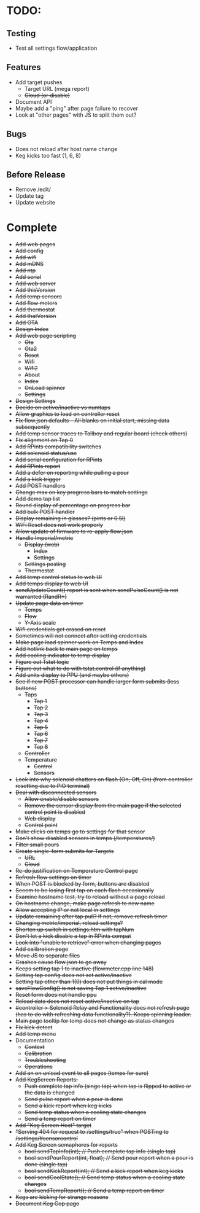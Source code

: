 # TODO:

## Testing

- Test all settings flow/application

## Features

- Add target pushes
    - Target URL (mega report)
    - ~~Cloud (or disable)~~
- Document API
- Maybe add a "ping" after page failure to recover
- Look at "other pages" with JS to split them out?

## Bugs

- Does not reload after host name change
- Keg kicks too fast (1, 6, 8)

## Before Release

- Remove /edit/
- Update tag
- Update website

# Complete

- ~~Add web pages~~
- ~~Add config~~
- ~~Add wifi~~
- ~~Add mDNS~~
- ~~Add ntp~~
- ~~Add serial~~
- ~~Add web server~~
- ~~Add thisVersion~~
- ~~Add temp sensors~~
- ~~Add flow meters~~
- ~~Add thermostat~~
- ~~Add thatVersion~~
- ~~Add OTA~~
- ~~Design Index~~
- ~~Add web page scripting~~
    - ~~Ota~~
    - ~~Ota2~~
    - ~~Reset~~
    - ~~Wifi~~
    - ~~Wifi2~~
    - ~~About~~
    - ~~Index~~
    - ~~OnLoad spinner~~
    - ~~Settings~~
- ~~Design Settings~~
- ~~Decide on active/inactive vs numtaps~~
- ~~Allow graphics to load on controller reset~~
- ~~Fix flow.json defaults - All blanks on initial start, missing data subsequently~~
- ~~Add temp sensor traces to Tallboy and regular board (check others)~~
- ~~Fix alignment on Tap 0~~
- ~~Add RPints compatibility switches~~
- ~~Add solenoid status/use~~
- ~~Add serial configuration for RPints~~
- ~~Add RPints report~~
- ~~Add a defer on reporting while pulling a pour~~
- ~~Add a kick trigger~~
- ~~Add POST handlers~~
- ~~Change max on key progress bars to match settings~~
- ~~Add demo tap list~~
- ~~Round display of percentage on progress bar~~
- ~~Add bulk POST handler~~
- ~~Display remaining in glasses? (pints or 0.5l)~~
- ~~WiFi Reset does not work properly~~
- ~~Allow update of firmware to re-apply flow.json~~
- ~~Handle Imperial/metric~~
    - ~~Display (web)~~
        - ~~Index~~
        - ~~Settings~~
    - ~~Settings posting~~
    - ~~Thermostat~~
- ~~Add temp control status to web UI~~
- ~~Add temps display to web UI~~
- ~~sendUpdateCount() report is sent when sendPulseCount() is not warranted (RandR+)~~
- ~~Update page data on timer~~
    - ~~Temps~~
    - ~~Flow~~
    - ~~Y-Axis scale~~
- ~~Wifi credentials get erased on reset~~
- ~~Sometimes will not connect after setting credentials~~
- ~~Make page load spinner work on Temps and Index~~
- ~~Add hotlink back to main page on temps~~
- ~~Add cooling indicator to temp display~~
- ~~Figure out Tstat logic~~
- ~~Figure out what to do with tstat.control (if anything)~~
- ~~Add units display to PPU (and maybe others)~~
- ~~See if new POST processor can handle larger form submits (less buttons)~~
    - ~~Taps~~
        - ~~Tap 1~~
        - ~~Tap 2~~
        - ~~Tap 3~~
        - ~~Tap 4~~
        - ~~Tap 5~~
        - ~~Tap 6~~
        - ~~Tap 7~~
        - ~~Tap 8~~
    - ~~Controller~~
    - ~~Temperature~~
        - ~~Control~~
        - ~~Sensors~~
- ~~Look into why solenoid chatters on flash (On, Off, On) (from controller resetting due to PIO terminal)~~
- ~~Deal with disconnected sensors~~
  - ~~Allow enable/disable sensors~~
  - ~~Remove the sensor display from the main page if the selected control point is disabled~~
  - ~~Web display~~
  - ~~Control point~~
- ~~Make clicks on temps go to settings for that sensor~~
- ~~Don't show disabled sensors in temps (/temperatures/)~~
- ~~Filter small pours~~
- ~~Create single-form submits for Targets~~
  - ~~URL~~
  - ~~Cloud~~
- ~~Re-do justification on Temperature Control page~~
- ~~Refresh flow settings on timer~~
- ~~When POST is blocked by form, buttons are disabled~~
- ~~Seeem to be losing first tap on each flash occasionally~~
- ~~Examine hostname test, try to reload without a page reload~~
- ~~On hostname change, make page refresh to new name~~
- ~~Allow accepting IP or not local in settings~~
- ~~Update remaining after tap pull?  If not, remove refresh timer~~
- ~~Changing metric/imperial, reload settings?~~
- ~~Shorten up switch in settings.htm with tapNum~~
- ~~Don't let a kick disable a tap in RPints compat~~
- ~~Look into "unable to retrieve" error when changing pages~~
- ~~Add calibration page~~
- ~~Move JS to separate files~~
- ~~Crashes cause flow.json to go away~~
- ~~Keeps setting tap 1 to inactive (flowmeter.cpp line 148)~~
- ~~Setting tap config does not set active/inactive~~
- ~~Setting tap other than 1(0) does not put things in cal mode~~
- ~~saveFlowConfig() is not saving Tap 1 active/inactive~~
- ~~Reset form does not handle ppu~~
- ~~Reload data does not reset active/inactive on tap~~
- ~~#controller > Solenoid Relay and Functionality does not refresh page (has to do with refreshing data functionality?).  Keeps spinning loader.~~
- ~~Main page tooltip for temp does not change as status changes~~
- ~~Fix kick detect~~
- ~~Add temp menu~~
- Documentation
    - ~~Context~~
    - ~~Calibration~~
    - ~~Troubleshooting~~
    - ~~Operations~~
- ~~Add an on unload event to all pages (temps for sure)~~
- ~~Add KegScreen Reports:~~
    - ~~Push complete tap info (singe tap) when tap is flipped to active or the data is changed~~
    - ~~Send pulse report when a pour is done~~
    - ~~Send a kick report when keg kicks~~
    - ~~Send temp status when a cooling state changes~~
    - ~~Send a temp report on timer~~
- ~~Add "Keg Screen Host" target~~
- ~~"Serving 404 for request to /settings/true" when POSTing to /settings/#sensorcontrol~~
- ~~Add Keg Screen semaphores for reports~~
    - ~~bool sendTapInfo(int);              // Push complete tap info (single tap)~~
    - ~~bool sendPourReport(int, float);    // Send pour report when a pour is done (single tap)~~
    - ~~bool sendKickReport(int);           // Send a kick report when keg kicks~~
    - ~~bool sendCoolState();               // Send temp status when a cooling state changes~~
    - ~~bool sendTempReport();              // Send a temp report on timer~~
- ~~Kegs are kicking for strange reasons~~
- ~~Document Keg Cop page~~
